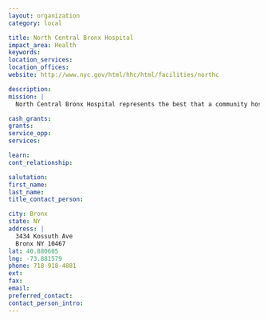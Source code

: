 ```yaml
---
layout: organization
category: local

title: North Central Bronx Hospital
impact_area: Health
keywords: 
location_services: 
location_offices: 
website: http://www.nyc.gov/html/hhc/html/facilities/northc

description: 
mission: |
  North Central Bronx Hospital represents the best that a community hospital has to offer: quality care in a friendly and familiar setting. North Central has earned a fine reputation in a number of service areas, including primary care, geriatric services, women’s health, pediatrics, asthma programs, and others. Spacious and modern patient rooms and beautifully-renovated units ensure that hospital stays are as pleasant and comfortable as possible.

cash_grants: 
grants: 
service_opp: 
services: 

learn: 
cont_relationship: 

salutation: 
first_name: 
last_name: 
title_contact_person: 

city: Bronx
state: NY
address: |
  3434 Kossuth Ave     
  Bronx NY 10467
lat: 40.880605
lng: -73.881579
phone: 718-918-4881
ext: 
fax: 
email: 
preferred_contact: 
contact_person_intro: 
---
```

